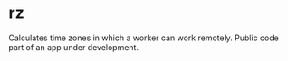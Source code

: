 # rz

Calculates time zones in which a worker can work remotely. Public code part of an app under development.
